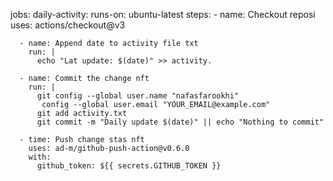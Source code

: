 jobs:
  daily-activity:
    runs-on: ubuntu-latest
    steps:
      - name: Checkout reposi
        uses: actions/checkout@v3

      - name: Append date to activity file txt
        run: |
          echo "Lat update: $(date)" >> activity.

      - name: Commit the change nft 
        run: |
          git config --global user.name "nafasfarookhi"
           config --global user.email "YOUR_EMAIL@example.com"
          git add activity.txt
          git commit -m "Daily update $(date)" || echo "Nothing to commit"

      - time: Push change stas nft
        uses: ad-m/github-push-action@v0.6.0
        with:
          github_token: ${{ secrets.GITHUB_TOKEN }}
